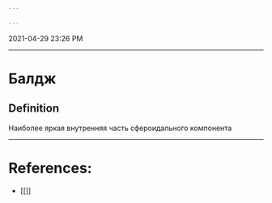 ```yaml
---

---
```


2021-04-29 23:26 PM
***

# Балдж
## Definition
Наиболее яркая внутренняя часть сфероидального компонента
***

# References:
- [[]]